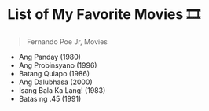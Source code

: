 # List of My Favorite Movies 🎞️

> Fernando Poe Jr, Movies
- Ang Panday (1980)
- Ang Probinsyano (1996)
- Batang Quiapo (1986)
- Ang Dalubhasa (2000)
- Isang Bala Ka Lang! (1983)
- Batas ng .45 (1991)
